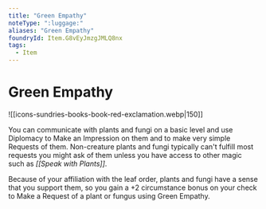 ```yaml
---
title: "Green Empathy"
noteType: ":luggage:"
aliases: "Green Empathy"
foundryId: Item.G8vEyJmzgJMLQ8nx
tags:
  - Item
---
```


# Green Empathy
![[icons-sundries-books-book-red-exclamation.webp|150]]

You can communicate with plants and fungi on a basic level and use Diplomacy to Make an Impression on them and to make very simple Requests of them. Non-creature plants and fungi typically can't fulfill most requests you might ask of them unless you have access to other magic such as _[[Speak with Plants]]_.

Because of your affiliation with the leaf order, plants and fungi have a sense that you support them, so you gain a +2 circumstance bonus on your check to Make a Request of a plant or fungus using Green Empathy.
